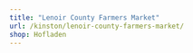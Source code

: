 ```yaml
---
title: "Lenoir County Farmers Market"
url: /kinston/lenoir-county-farmers-market/
shop: Hofladen
---
```

